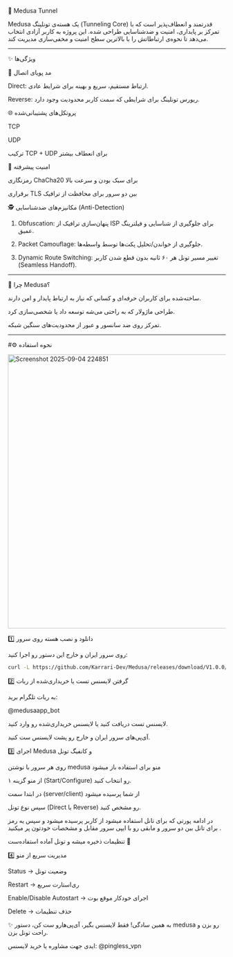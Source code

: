 🐍 Medusa Tunnel

Medusa یک هسته‌ی تونلینگ (Tunneling Core) قدرتمند و انعطاف‌پذیر است که با تمرکز بر پایداری، امنیت و ضدشناسایی طراحی شده. این پروژه به کاربر آزادی انتخاب می‌دهد تا نحوه‌ی ارتباطاتش را با بالاترین سطح امنیت و مخفی‌سازی مدیریت کند.


---

✨ ویژگی‌ها

🔄 مد پویای اتصال

Direct: ارتباط مستقیم، سریع و بهینه برای شرایط عادی.

Reverse: ریورس تونلینگ برای شرایطی که سمت کاربر محدودیت وجود دارد.


🌐 پروتکل‌های پشتیبانی‌شده

TCP

UDP

ترکیب TCP + UDP برای انعطاف بیشتر


🔐 امنیت پیشرفته

رمزنگاری ChaCha20 برای سبک بودن و سرعت بالا

برقراری TLS بین دو سرور برای محافظت از ترافیک


🕵️ مکانیزم‌های ضدشناسایی (Anti-Detection)

1. Obfuscation: پنهان‌سازی ترافیک از ISP برای جلوگیری از شناسایی و فیلترینگ عمیق.


2. Packet Camouflage: جلوگیری از خواندن/تحلیل پکت‌ها توسط واسطه‌ها.


3. Dynamic Route Switching: تغییر مسیر تونل هر ۶۰ ثانیه بدون قطع شدن کاربر (Seamless Handoff).





---

🚀 چرا Medusa؟

ساخته‌شده برای کاربران حرفه‌ای و کسانی که نیاز به ارتباط پایدار و امن دارند.

طراحی ماژولار که به راحتی می‌شه توسعه داد یا شخصی‌سازی کرد.

تمرکز روی ضد سانسور و عبور از محدودیت‌های سنگین شبکه.



---

#⚙️ نحوه استفاده

<img width="1140" height="634" alt="Screenshot 2025-09-04 224851" src="https://github.com/user-attachments/assets/d76039a8-0e48-4994-a932-aad63e8b8397" />

1️⃣ دانلود و نصب هسته روی سرور

روی سرور ایران و خارج این دستور رو اجرا کنید:

```bash
curl -L https://github.com/Karrari-Dev/Medusa/releases/download/V1.0.0/medusa -o /usr/local/bin/medusa && chmod +x /usr/local/bin/medusa
```
2️⃣ گرفتن لایسنس تست یا خریداری‌شده از ربات

به ربات تلگرام برید:

@medusaapp_bot

لایسنس تست دریافت کنید یا لایسنس خریداری‌شده رو وارد کنید.

آی‌پی‌های سرور ایران و خارج رو پشت لایسنس ست کنید.

3️⃣ اجرای Medusa و کانفیگ تونل

روی هر سرور با نوشتن medusa منو برای استفاده باز میشود 

از منو گزینه ۱ (Start/Configure) رو انتخاب کنید.

در ابتدا سمت (server/client) از شما پرسیده میشود 

سپس نوع تونل (Direct یا Reverse) رو مشخص کنید.

در ادامه پورتی که برای تانل استفاده میشود از کاربر پرسیده میشود و سپس یه رمز برای تانل بین دو سرور و مابقی رو با ایپی سرور مقابل و مشخصات خودتون پر میکنید .

تنظیمات ذخیره میشه و تونل آماده استفاده‌ست 🚀

4️⃣ مدیریت سریع از منو


Status → وضعیت تونل

Restart → ری‌استارت سریع

Enable/Disable Autostart → اجرای خودکار موقع بوت

Delete → حذف تنظیمات

✨ به همین سادگی! فقط لایسنس بگیر، آی‌پی‌هارو ست کن، دستور medusa رو بزن و راحت تونل بزن.

ایدی جهت مشاوره یا خرید لایسنس:
@pingless_vpn















